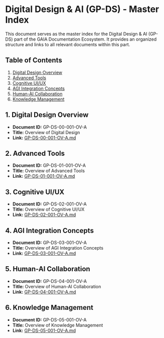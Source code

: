 # Digital Design & AI (GP-DS) - Master Index

This document serves as the master index for the Digital Design & AI (GP-DS) part of the GAIA Documentation Ecosystem. It provides an organized structure and links to all relevant documents within this part.

## Table of Contents

1. [Digital Design Overview](#digital-design-overview)
2. [Advanced Tools](#advanced-tools)
3. [Cognitive UI/UX](#cognitive-uiux)
4. [AGI Integration Concepts](#agi-integration-concepts)
5. [Human-AI Collaboration](#human-ai-collaboration)
6. [Knowledge Management](#knowledge-management)

## 1. Digital Design Overview

- **Document ID:** GP-DS-00-001-OV-A
- **Title:** Overview of Digital Design
- **Link:** [GP-DS-00-001-OV-A.md](GP-DS-00-001-OV-A.md)

## 2. Advanced Tools

- **Document ID:** GP-DS-01-001-OV-A
- **Title:** Overview of Advanced Tools
- **Link:** [GP-DS-01-001-OV-A.md](GP-DS-01-001-OV-A.md)

## 3. Cognitive UI/UX

- **Document ID:** GP-DS-02-001-OV-A
- **Title:** Overview of Cognitive UI/UX
- **Link:** [GP-DS-02-001-OV-A.md](GP-DS-02-001-OV-A.md)

## 4. AGI Integration Concepts

- **Document ID:** GP-DS-03-001-OV-A
- **Title:** Overview of AGI Integration Concepts
- **Link:** [GP-DS-03-001-OV-A.md](GP-DS-03-001-OV-A.md)

## 5. Human-AI Collaboration

- **Document ID:** GP-DS-04-001-OV-A
- **Title:** Overview of Human-AI Collaboration
- **Link:** [GP-DS-04-001-OV-A.md](GP-DS-04-001-OV-A.md)

## 6. Knowledge Management

- **Document ID:** GP-DS-05-001-OV-A
- **Title:** Overview of Knowledge Management
- **Link:** [GP-DS-05-001-OV-A.md](GP-DS-05-001-OV-A.md)
